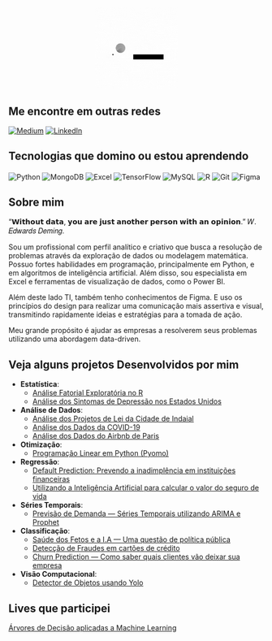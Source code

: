 <p align="center"><img alt="Colaboratory logo" width="32%" src="https://github.com/FerrazThales/FerrazThales/blob/main/logo_gif.gif?raw=true"></p>

## Me encontre em outras redes
[![Medium](https://img.shields.io/badge/Medium-12100E?style=for-the-badge&logo=medium&logoColor=white)](https://thalesferraz.medium.com/)
[![LinkedIn](https://img.shields.io/badge/LinkedIn-0077B5?style=for-the-badge&logo=linkedin&logoColor=white)](https://www.linkedin.com/in/thalesdefreitasferraz/)

## Tecnologias que domino ou estou aprendendo
<div style ="display: inline_block">
<img align="center" alt="Python" src="https://img.shields.io/badge/Python-14354C?style=for-the-badge&logo=python&logoColor=white">
<img align="center" alt="MongoDB" src="https://img.shields.io/badge/MongoDB-4EA94B?style=for-the-badge&logo=mongodb&logoColor=white">
<img align="center" alt="Excel" src="https://img.shields.io/badge/Microsoft_Excel-217346?style=for-the-badge&logo=microsoft-excel&logoColor=white">
<img align="center" alt="TensorFlow" src="https://img.shields.io/badge/TensorFlow-FF6F00?style=for-the-badge&logo=tensorflow&logoColor=white">
<img align="center" alt="MySQL" src="https://img.shields.io/badge/MySQL-005C84?style=for-the-badge&logo=mysql&logoColor=white">
<img align="center" alt="R" src="https://img.shields.io/badge/R-276DC3?style=for-the-badge&logo=r&logoColor=white">
<img align="center" alt="Git" src="https://img.shields.io/badge/GIT-E44C30?style=for-the-badge&logo=git&logoColor=white">
<img align="center" alt="Figma" src="https://img.shields.io/badge/Figma-F24E1E?style=for-the-badge&logo=figma&logoColor=white">
 
</div>

## Sobre mim

“𝗪𝗶𝘁𝗵𝗼𝘂𝘁 𝗱𝗮𝘁𝗮, 𝘆𝗼𝘂 𝗮𝗿𝗲 𝗷𝘂𝘀𝘁 𝗮𝗻𝗼𝘁𝗵𝗲𝗿 𝗽𝗲𝗿𝘀𝗼𝗻 𝘄𝗶𝘁𝗵 𝗮𝗻 𝗼𝗽𝗶𝗻𝗶𝗼𝗻.” 𝑊. 𝐸𝑑𝑤𝑎𝑟𝑑𝑠 𝐷𝑒𝑚𝑖𝑛𝑔.

<p>
Sou um profissional com perfil analítico e criativo que busca a resolução de problemas através da exploração de dados ou modelagem matemática. Possuo fortes habilidades em programação, principalmente em Python, e em algoritmos de inteligência artificial. Além disso, sou especialista em Excel e ferramentas de visualização de dados, como o Power BI. 
</p>
</p>
Além deste lado TI, também tenho conhecimentos de Figma. E uso os princípios do design para realizar uma comunicação mais assertiva e visual, transmitindo rapidamente ideias e estratégias para a tomada de ação. 
</p>
</p>
Meu grande propósito é ajudar as empresas a resolverem seus problemas utilizando uma abordagem data-driven.
</p>
<p>

## Veja alguns projetos Desenvolvidos por mim
* **Estatística**:
  * [Análise Fatorial Exploratória no R](https://github.com/FerrazThales/AnaliseFatorialExploratoria)
  * [Análise dos Sintomas de Depressão nos Estados Unidos](http://bit.ly/3Qn7V9k)
* **Análise de Dados**:
  * [Análise dos Projetos de Lei da Cidade de Indaial](https://github.com/FerrazThales/Observatorio_Social_Indaial)
  * [Análise dos Dados da COVID-19](https://bit.ly/3ncbWkr)
  * [Análise dos Dados do Airbnb de Paris](https://bit.ly/3jOf8AS)
* **Otimização**:
  * [Programação Linear em Python (Pyomo)](https://bit.ly/3CM2IB3)
* **Regressão**:
  * [Default Prediction: Prevendo a inadimplência em instituições financeiras](https://bit.ly/3pY8hIa)
  * [Utilizando a Inteligência Artificial para calcular o valor do seguro de vida](https://bit.ly/3bIGRhm)
* **Séries Temporais**:
  * [Previsão de Demanda — Séries Temporais utilizando ARIMA e Prophet](https://bit.ly/3GGIucZ)
* **Classificação**:
  * [Saúde dos Fetos e a I.A — Uma questão de política pública](https://bit.ly/30N73FL)
  * [Detecção de Fraudes em cartões de crédito](https://bit.ly/3i7WItA)
  * [Churn Prediction — Como saber quais clientes vão deixar sua empresa](https://bit.ly/3lSuJA6)
* **Visão Computacional**:
  * [Detector de Objetos usando Yolo](https://bit.ly/3yyl7i5)

## Lives que participei

[Árvores de Decisão aplicadas a Machine Learning](https://www.youtube.com/watch?v=F8hfuunTJyU)
